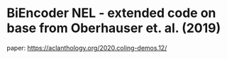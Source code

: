 # BiEncoder NEL - extended code on base from Oberhauser et. al. (2019) 

paper: https://aclanthology.org/2020.coling-demos.12/

